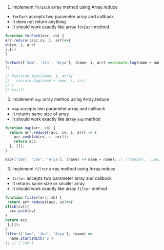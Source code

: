 1. Implement `forEach` array method using Array.reduce

- `forEach` accepts two parameter array and callback
- It does not return anything
- It should work exactly like array `forEach` method

```js
function forEach(arr, cb) {
arr.reduce((acc,cv, i, arr)=>{
cb(cv, i, arr)
},[])
}

forEach(['Sam', 'Jon', 'Arya'], (name, i, arr) =>console.log(name + name, i, arr)
);

// function test(name, i, arr){
//   console.log(name + name, i, arr)
// }
// test()

```

2. Implement `map` array method using Array.reduce

- `map` accepts two parameter array and callback
- It returns same size of array
- It should work exactly like array `map` method

```js
function map(arr, cb) {
  return arr.reduce((acc, cv, i, arr) => {
    acc.push(cb(cv, i, arr));
    return acc;
  }, []);
}

map(['Sam', 'Jon', 'Arya'], (name) => name + name); // ['SamSam', 'JonJon', 'AryaArya']
```

3. Implement `filter` array method using Array.reduce

- `filter` accepts two parameter array and callback
- It returns same size or smaller array
- It should work exactly like array `filter` method

```js
function filter(arr, cb) {
 return arr.reduce((acc, cv)=>{
if(cb(cv)){
  acc.push(cv)
}
return acc;
 },[]);
}
filter(['Sam', 'Jon', 'Arya'], (name) =>
  name.startsWith('S')
); // ['Sam']
```
